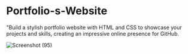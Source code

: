 # Portfolio-s-Website
"Build a stylish portfolio website with HTML and CSS to showcase your projects and skills, creating an impressive online presence for GitHub.

![Screenshot (95)](https://github.com/Ajaykush21/Portfolio-s-Website/assets/117836813/475896c6-0709-4347-831f-3827d407d941)


